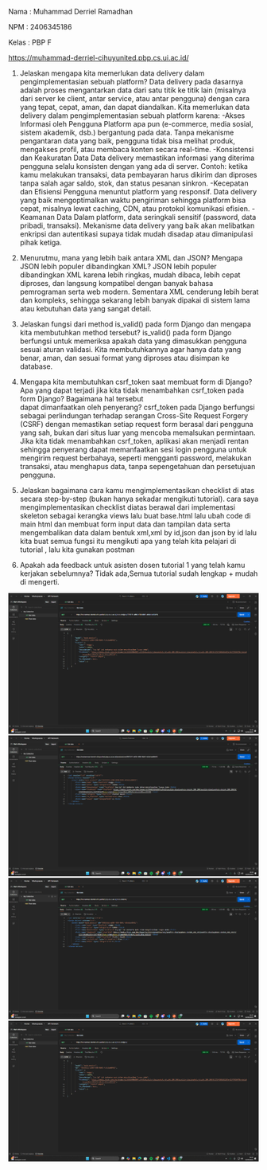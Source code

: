 Nama : Muhammad Derriel Ramadhan

NPM : 2406345186

Kelas : PBP F


https://muhammad-derriel-cihuyunited.pbp.cs.ui.ac.id/

1. Jelaskan mengapa kita memerlukan data delivery dalam pengimplementasian sebuah platform?
    Data delivery pada dasarnya adalah proses mengantarkan data dari satu titik ke titik lain (misalnya dari server ke client, antar service, atau antar pengguna) dengan cara yang tepat, cepat, aman, dan dapat diandalkan.
    Kita memerlukan data delivery dalam pengimplementasian sebuah platform karena:
    -Akses Informasi oleh Pengguna
    Platform apa pun (e-commerce, media sosial, sistem akademik, dsb.) bergantung pada data. Tanpa mekanisme pengantaran data yang baik, pengguna tidak bisa melihat produk, mengakses profil, atau membaca konten secara real-time.
    -Konsistensi dan Keakuratan Data
    Data delivery memastikan informasi yang diterima pengguna selalu konsisten dengan yang ada di server. Contoh: ketika kamu melakukan transaksi, data pembayaran harus dikirim dan diproses tanpa salah agar saldo, stok, dan status pesanan sinkron.
    -Kecepatan dan Efisiensi
    Pengguna menuntut platform yang responsif. Data delivery yang baik mengoptimalkan waktu pengiriman sehingga platform bisa cepat, misalnya lewat caching, CDN, atau protokol komunikasi efisien.
    -Keamanan Data
    Dalam platform, data seringkali sensitif (password, data pribadi, transaksi). Mekanisme data delivery yang baik akan melibatkan enkripsi dan autentikasi supaya tidak mudah disadap atau dimanipulasi pihak ketiga.


2. Menurutmu, mana yang lebih baik antara XML dan JSON? Mengapa JSON lebih populer dibandingkan XML?
    JSON lebih populer dibandingkan XML karena lebih ringkas, mudah dibaca, lebih cepat diproses, dan langsung kompatibel dengan banyak bahasa pemrograman serta web modern. Sementara XML cenderung lebih berat dan kompleks, sehingga sekarang lebih banyak dipakai di sistem lama atau kebutuhan data yang sangat detail.

3.  Jelaskan fungsi dari method is_valid() pada form Django dan mengapa kita membutuhkan method tersebut?
    is_valid() pada form Django berfungsi untuk memeriksa apakah data yang dimasukkan pengguna sesuai aturan validasi. Kita membutuhkannya agar hanya data yang benar, aman, dan sesuai format yang diproses atau disimpan ke database.

4.  Mengapa kita membutuhkan csrf_token saat membuat form di Django? Apa yang dapat terjadi jika kita tidak menambahkan csrf_token pada form Django? Bagaimana hal tersebut      
dapat dimanfaatkan oleh penyerang?
    csrf_token pada Django berfungsi sebagai perlindungan terhadap serangan Cross-Site Request Forgery (CSRF) dengan memastikan setiap request form berasal dari pengguna yang sah, bukan dari situs luar yang mencoba memalsukan permintaan. Jika kita tidak menambahkan csrf_token, aplikasi akan menjadi rentan sehingga penyerang dapat memanfaatkan sesi login pengguna untuk mengirim request berbahaya, seperti mengganti password, melakukan transaksi, atau menghapus data, tanpa sepengetahuan dan persetujuan pengguna.

5.  Jelaskan bagaimana cara kamu mengimplementasikan checklist di atas secara step-by-step (bukan hanya sekadar mengikuti tutorial).
    cara saya mengimplementasikan checklist diatas berawal dari implementasi skeleton sebagai kerangka views lalu buat base.html lalu ubah code di main html dan membuat form input data dan tampilan data serta mengembalikan data dalam bentuk xml,xml by id,json dan json by id lalu kita buat semua fungsi itu mengikuti apa yang telah kita pelajari di tutorial , lalu kita gunakan postman

6.  Apakah ada feedback untuk asisten dosen tutorial 1 yang telah kamu kerjakan sebelumnya?
    Tidak ada,Semua tutorial sudah lengkap + mudah di mengerti.


![alt text](image-1.png)
![alt text](image-2.png)
![alt text](image-3.png)
![alt text](image-4.png)